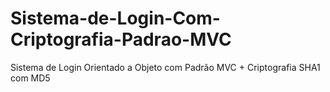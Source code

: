 # Sistema-de-Login-Com-Criptografia-Padrao-MVC
Sistema de Login Orientado a Objeto com Padrão MVC + Criptografia SHA1 com MD5
